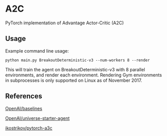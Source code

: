 # A2C
PyTorch implementation of Advantage Actor-Critic (A2C)

## Usage

Example command line usage:
````
python main.py BreakoutDeterministic-v3 --num-workers 8 --render
````
This will train the agent on BreakoutDeterministic-v3 with 8 parallel environments, and render each environment. Rendering Gym environments in subprocesses is only supported on Linux as of November 2017.

## References
[OpenAI/baselines](https://github.com/openai/baselines)

[OpenAI/universe-starter-agent](https://github.com/openai/universe-starter-agent)

[ikostrikov/pytorch-a3c](https://github.com/ikostrikov/pytorch-a3c)
